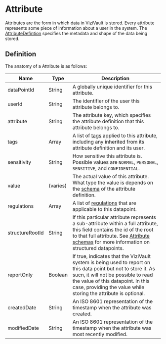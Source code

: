 # Attribute

Attributes are the form in which data in ViziVault is stored. Every attribute represents some piece of information about a user in the system. The [AttributeDefintion](/glossary/attribute.md) specifies the metadata and shape of the data being stored.

## Definition

The anatomy of a Attribute is as follows:

|Name |Type |Description|
|-----|-----|-----------|
|dataPointId|String|A globally unique identifier for this attribute.|
|userId|String|The identifier of the user this attribute belongs to.|
|attribute|String|The attribute key, which specifies the attribute definition that this attribute belongs to.|
|tags|Array<String>|A list of [tags](/glossary/tag) applied to this attribute, including any inherited from its attribute definition and its user.|
|sensitivity|String|How sensitive this attribute is. Possible values are `NORMAL`, `PERSONAL`, `SENSITIVE`, and `CONFIDENTIAL`.|
|value|(varies)|The actual value of this attribute. What type the value is depends on the [schema](/tutorials/attribute-schemas.md) of the attribute definition.|
|regulations|Array<String>|A list of [regulations](/glossary/regulation.md) that are applicable to this datapoint.|
|structureRootId|String|If this particular attribute represents a sub-attribute within a full attribute, this field contains the id of the root to that full attribute. See [Attribute schemas](/glossary/attribute-schemas.md) for more information on structured datapoints.|
|reportOnly|Boolean|If true, indicates that the ViziVault system is being used to report on this data point but not to store it. As sucn, it will not be possible to read the value of this datapoint. In this case, providing the value while storing the attribute is optional.|
|createdDate|String|An ISO 8601 representation of the timestamp when the attribute was created.|
|modifiedDate|String|An ISO 8601 representation of the timestamp when the attribute was most recently modified.|
